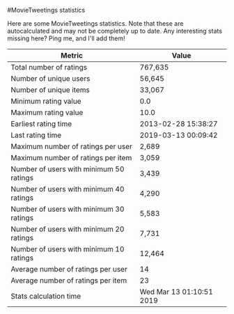 #MovieTweetings statistics

Here are some MovieTweetings statistics. Note that these are autocalculated and may not be completely up to date. Any interesting stats missing here? Ping me, and I'll add them!

Metric | Value
--- | ---
Total number of ratings                 | 767,635
Number of unique users                  | 56,645
Number of unique items                  | 33,067
Minimum rating value                    | 0.0
Maximum rating value                    | 10.0
Earliest rating time                    | 2013-02-28 15:38:27
Last rating time                        | 2019-03-13 00:09:42
Maximum number of ratings per user      | 2,689
Maximum number of ratings per item      | 3,059
Number of users with minimum 50 ratings | 3,439
Number of users with minimum 40 ratings | 4,290
Number of users with minimum 30 ratings | 5,583
Number of users with minimum 20 ratings | 7,731
Number of users with minimum 10 ratings | 12,464
Average number of ratings per user      | 14
Average number of ratings per item      | 23
Stats calculation time                  | Wed Mar 13 01:10:51 2019

